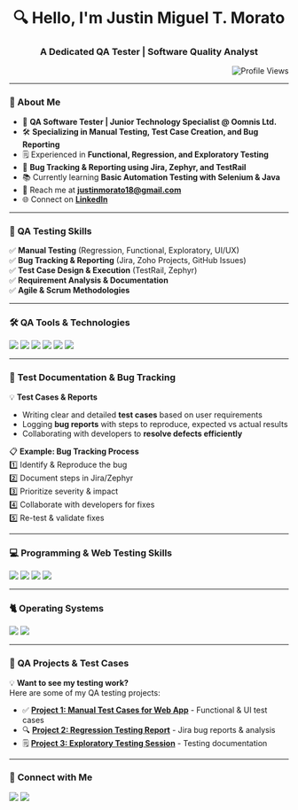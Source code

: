 <h1 align="center">🔍 Hello, I'm Justin Miguel T. Morato</h1>
<h3 align="center">A Dedicated QA Tester | Software Quality Analyst</h3>

<p align="right">
    <img src="https://komarev.com/ghpvc/?username=JustinMorato&label=Profile%20Views&color=0e75b6&style=flat" alt="Profile Views" />
</p>

---

### 📌 About Me  
- 🏢 **QA Software Tester | Junior Technology Specialist @ Oomnis Ltd.**  
- 🛠️ **Specializing in Manual Testing, Test Case Creation, and Bug Reporting**  
- 🗒️ Experienced in **Functional, Regression, and Exploratory Testing**  
- 🔎 **Bug Tracking & Reporting using Jira, Zephyr, and TestRail**  
- 📚 Currently learning **Basic Automation Testing with Selenium & Java**  
- 📧 Reach me at **justinmorato18@gmail.com**  
- 🌐 Connect on **[LinkedIn](https://www.linkedin.com/in/JustinMorato)**  

---

### 🔎 **QA Testing Skills**  
✅ **Manual Testing** (Regression, Functional, Exploratory, UI/UX)  
✅ **Bug Tracking & Reporting** (Jira, Zoho Projects, GitHub Issues)  
✅ **Test Case Design & Execution** (TestRail, Zephyr)  
✅ **Requirement Analysis & Documentation**  
✅ **Agile & Scrum Methodologies**  

---

### 🛠️ **QA Tools & Technologies**
<p>
    <a href="#home"><img src="https://img.shields.io/badge/Jira-%230A0FFF.svg?style=for-the-badge&logo=jira&logoColor=white"></a>
    <a href="#home"><img src="https://img.shields.io/badge/TestRail-%234C8BF5.svg?style=for-the-badge&logo=testrail&logoColor=white"></a>
    <a href="#home"><img src="https://img.shields.io/badge/Zephyr-%232196F3.svg?style=for-the-badge&logo=zephyr&logoColor=white"></a>
    <a href="#home"><img src="https://img.shields.io/badge/GitHub-%23121011.svg?style=for-the-badge&logo=github&logoColor=white"></a>
    <a href="#home"><img src="https://img.shields.io/badge/Markdown-%23000000.svg?style=for-the-badge&logo=markdown&logoColor=white"></a>
    <a href="#home"><img src="https://img.shields.io/badge/Figma-%23F24E1E.svg?style=for-the-badge&logo=figma&logoColor=white"></a>
</p>

---

### 📝 **Test Documentation & Bug Tracking**
💡 **Test Cases & Reports**  
- Writing clear and detailed **test cases** based on user requirements  
- Logging **bug reports** with steps to reproduce, expected vs actual results  
- Collaborating with developers to **resolve defects efficiently**  

📋 **Example: Bug Tracking Process**  
1️⃣ Identify & Reproduce the bug  
2️⃣ Document steps in Jira/Zephyr  
3️⃣ Prioritize severity & impact  
4️⃣ Collaborate with developers for fixes  
5️⃣ Re-test & validate fixes  

---

### 💻 **Programming & Web Testing Skills**
<p>
    <a href="#home"><img src="https://img.shields.io/badge/html-%23E34F26.svg?style=for-the-badge&logo=html5&logoColor=white"></a>
    <a href="#home"><img src="https://img.shields.io/badge/css-%231572B6.svg?style=for-the-badge&logo=css3&logoColor=white"></a>
    <a href="#home"><img src="https://img.shields.io/badge/java-%23ED8B00.svg?style=for-the-badge&logo=java&logoColor=white"></a>
    <a href="#home"><img src="https://img.shields.io/badge/javascript-%23323330.svg?style=for-the-badge&logo=javascript&logoColor=%23F7DF1E"></a>
</p>

---

### 🐈️ **Operating Systems**
<p>
    <a href="#home"><img src="https://img.shields.io/badge/Linux-FCC624?style=for-the-badge&logo=linux&logoColor=black"></a>
    <a href="#home"><img src="https://img.shields.io/badge/Windows-0078D6?style=for-the-badge&logo=windows&logoColor=white"></a>
</p>

---

### 📂 **QA Projects & Test Cases**
💡 **Want to see my testing work?**  
Here are some of my QA testing projects:  
- ✅ **[Project 1: Manual Test Cases for Web App](#)** - Functional & UI test cases  
- 🔍 **[Project 2: Regression Testing Report](#)** - Jira bug reports & analysis  
- 🗒️ **[Project 3: Exploratory Testing Session](#)** - Testing documentation  

---

### 🔗 **Connect with Me**
<p>
    <a href="mailto:justinmorato18@gmail.com"><img src="https://img.shields.io/badge/Email-D14836.svg?style=for-the-badge&logo=gmail&logoColor=white"></a>
    <a href="https://www.linkedin.com/in/JustinMorato"><img src="https://img.shields.io/badge/LinkedIn-%230077B5.svg?style=for-the-badge&logo=linkedin&logoColor=white"></a>
</p>
